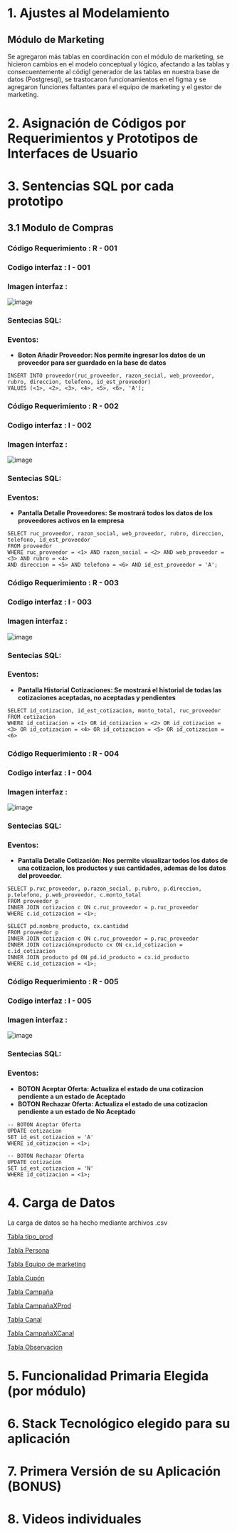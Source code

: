 # 1. Ajustes al Modelamiento
## Módulo de Marketing
Se agregaron más tablas en coordinación con el módulo de marketing, se hicieron cambios en el modelo conceptual y lógico, afectando a las tablas y consecuentemente al códigl generador de las tablas en nuestra base de datos (Postgresql), se trastocaron funcionamientos en el figma y se agregaron funciones faltantes para el equipo de marketing y el gestor de marketing.

# 2. Asignación de Códigos por Requerimientos y Prototipos de Interfaces de Usuario

# 3. Sentencias SQL por cada prototipo
## 3.1 Modulo de Compras
### Código Requerimiento : R - 001
### Codigo interfaz : I - 001
### Imagen interfaz : 
![image](Pantallas/ModCompras/MP1.png)
### Sentecias SQL:
### Eventos: 
* **Boton Añadir Proveedor: Nos permite ingresar los datos de un proveedor para ser guardado en la base de datos** 
```
INSERT INTO proveedor(ruc_proveedor, razon_social, web_proveedor, rubro, direccion, telefono, id_est_proveedor)
VALUES (<1>, <2>, <3>, <4>, <5>, <6>, 'A');
```

### Código Requerimiento : R - 002
### Codigo interfaz : I - 002
### Imagen interfaz : 
![image](Pantallas/ModCompras/MP2.png)
### Sentecias SQL:
### Eventos: 
* **Pantalla Detalle Proveedores: Se mostrará todos los datos de los proveedores activos en la empresa**
```
SELECT ruc_proveedor, razon_social, web_proveedor, rubro, direccion, telefono, id_est_proveedor
FROM proveedor
WHERE ruc_proveedor = <1> AND razon_social = <2> AND web_proveedor = <3> AND rubro = <4> 
AND direccion = <5> AND telefono = <6> AND id_est_proveedor = 'A';
```

### Código Requerimiento : R - 003
### Codigo interfaz : I - 003
### Imagen interfaz : 
![image](Pantallas/ModCompras/MP3.png)
### Sentecias SQL:
### Eventos: 
* **Pantalla Historial Cotizaciones: Se mostrará el historial de todas las cotizaciones aceptadas, no aceptadas y pendientes** 
```
SELECT id_cotizacion, id_est_cotizacion, monto_total, ruc_proveedor
FROM cotizacion
WHERE id_cotizacion = <1> OR id_cotizacion = <2> OR id_cotizacion = <3> OR id_cotizacion = <4> OR id_cotizacion = <5> OR id_cotizacion = <6>
```

### Código Requerimiento : R - 004
### Codigo interfaz : I - 004
### Imagen interfaz : 
![image](Pantallas/ModCompras/MP4.png)
### Sentecias SQL:
### Eventos: 
* **Pantalla Detalle Cotización: Nos permite visualizar todos los datos de una cotizacion, los productos y sus cantidades, ademas de los datos del proveedor.** 
```
SELECT p.ruc_proveedor, p.razon_social, p.rubro, p.direccion, p.telefono, p.web_proveedor, c.monto_total
FROM proveedor p
INNER JOIN cotizacion c ON c.ruc_proveedor = p.ruc_proveedor
WHERE c.id_cotizacion = <1>;

SELECT pd.nombre_producto, cx.cantidad
FROM proveedor p
INNER JOIN cotizacion c ON c.ruc_proveedor = p.ruc_proveedor
INNER JOIN cotizaciónxproducto cx ON cx.id_cotizacion = c.id_cotizacion
INNER JOIN producto pd ON pd.id_producto = cx.id_producto
WHERE c.id_cotizacion = <1>;
```

### Código Requerimiento : R - 005
### Codigo interfaz : I - 005
### Imagen interfaz : 
![image](Pantallas/ModCompras/MP5.png)
### Sentecias SQL:
### Eventos: 
* **BOTON Aceptar Oferta: Actualiza el estado de una cotizacion pendiente a un estado de Aceptado**
* **BOTON Rechazar Oferta: Actualiza el estado de una cotizacion pendiente a un estado de No Aceptado** 
```
-- BOTON Aceptar Oferta
UPDATE cotizacion 
SET id_est_cotizacion = 'A'
WHERE id_cotizacion = <1>;

-- BOTON Rechazar Oferta
UPDATE cotizacion 
SET id_est_cotizacion = 'N'
WHERE id_cotizacion = <1>;
```


# 4. Carga de Datos
La carga de datos se ha hecho mediante archivos .csv

[Tabla tipo_prod](ArchivosCSV/Tipo_prod.csv)

[Tabla Persona](ArchivosCSV/Personas.csv)

[Tabla Equipo de marketing](ArchivosCSV/Equipo_Marketing.csv)

[Tabla Cupón](ArchivosCSV/Cupón.csv)

[Tabla Campaña](ArchivosCSV/Campaña.csv)

[Tabla CampañaXProd](ArchivosCSV/CampañaXProd.csv)

[Tabla Canal](ArchivosCSV/Canal.csv)

[Tabla CampañaXCanal](ArchivosCSV/CampañaXCanal.csv)

[Tabla Observacion](ArchivosCSV/Observacion.csv)

# 5. Funcionalidad Primaria Elegida (por módulo)

# 6. Stack Tecnológico elegido para su aplicación

# 7. Primera Versión de su Aplicación (BONUS)

# 8. Videos individuales

